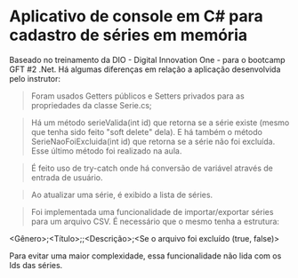 # Aplicativo de console em C# para cadastro de séries em memória

Baseado no treinamento da DIO - Digital Innovation One - para o bootcamp GFT #2 .Net. Há algumas diferenças em relação a aplicação desenvolvida pelo instrutor:

> Foram usados Getters públicos e Setters privados para as propriedades da classe Serie.cs;

> Há um método serieValida(int id) que retorna se a série existe (mesmo que tenha sido feito "soft delete" dela). E há também o método SerieNaoFoiExcluida(int id) que retorna se a série não foi excluída. Esse último método foi realizado na aula.

> É feito uso de try-catch onde há conversão de variável através de entrada de usuário.

> Ao atualizar uma série, é exibido a lista de séries.

> Foi implementada uma funcionalidade de importar/exportar séries para um arquivo CSV. É necessário que o mesmo tenha a estrutura:

<Gênero>;<Título>;<Ano>;<Descrição>;<Se o arquivo foi excluído (true, false)>

Para evitar uma maior complexidade, essa funcionalidade não lida com os Ids das séries.